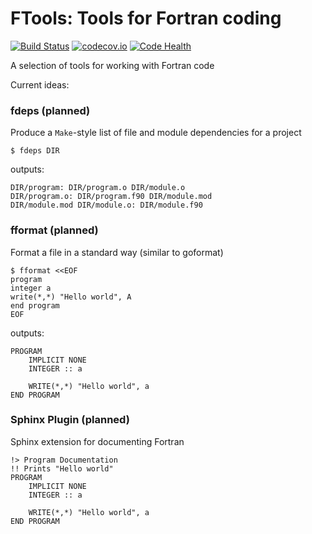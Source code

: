FTools: Tools for Fortran coding
================================
[![Build Status](https://travis-ci.org/ScottWales/ftools.svg?branch=master)](https://travis-ci.org/ScottWales/ftools)
[![codecov.io](http://codecov.io/github/ScottWales/ftools/coverage.svg?branch=master)](http://codecov.io/github/ScottWales/ftools?branch=master)
[![Code Health](https://landscape.io/github/ScottWales/ftools/master/landscape.svg?style=flat)](https://landscape.io/github/ScottWales/ftools/master)

A selection of tools for working with Fortran code

Current ideas:

### fdeps (planned)

Produce a `Make`-style list of file and module dependencies for a project

```
$ fdeps DIR
```
outputs:
```
DIR/program: DIR/program.o DIR/module.o
DIR/program.o: DIR/program.f90 DIR/module.mod
DIR/module.mod DIR/module.o: DIR/module.f90
```

### fformat (planned)

Format a file in a standard way (similar to goformat)

```
$ fformat <<EOF
program 
integer a
write(*,*) "Hello world", A
end program
EOF
```
outputs:
```
PROGRAM
    IMPLICIT NONE
    INTEGER :: a

    WRITE(*,*) "Hello world", a
END PROGRAM
```

### Sphinx Plugin (planned)

Sphinx extension for documenting Fortran

```
!> Program Documentation
!! Prints "Hello world"
PROGRAM
    IMPLICIT NONE
    INTEGER :: a

    WRITE(*,*) "Hello world", a
END PROGRAM
```
